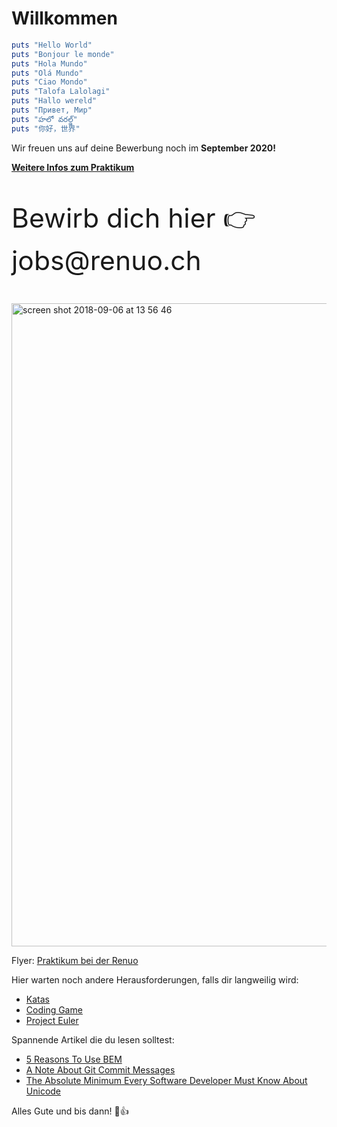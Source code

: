 # Willkommen

```ruby
puts "Hello World"
puts "Bonjour le monde"
puts "Hola Mundo"
puts "Olá Mundo"
puts "Ciao Mondo"
puts "Talofa Lalolagi"
puts "Hallo wereld"
puts "Привет, Мир"
puts "హలో వరల్డ్"
puts "你好，世界"
```
Wir freuen uns auf deine Bewerbung noch im **September 2020!** 

**[Weitere Infos zum Praktikum](https://www.renuo.ch/en/jobs/ims-internship-2020-2021)**
<p style="font-size: 32pt;">Bewirb dich hier 👉 jobs@renuo.ch</p>

<img width="1029" alt="screen shot 2018-09-06 at 13 56 46" src="https://user-images.githubusercontent.com/20790833/45155918-ce7cb180-b1dc-11e8-9444-31876dcecfea.png">

Flyer: [Praktikum bei der Renuo](https://github.com/renuo/renuo-praktikum/raw/master/Praktikum%20bei%20der%20Renuo.pdf) 

Hier warten noch andere Herausforderungen, falls dir langweilig wird:
- [Katas](http://kata-log.rocks/starter)
- [Coding Game](https://www.codingame.com/start)
- [Project Euler](https://projecteuler.net/)

Spannende Artikel die du lesen solltest:
- [5 Reasons To Use BEM](https://blog.elpassion.com/reasons-to-use-bem-a88738317753)
- [A Note About Git Commit Messages](https://tbaggery.com/2008/04/19/a-note-about-git-commit-messages.html)
- [The Absolute Minimum Every Software Developer Must Know About Unicode](https://www.joelonsoftware.com/2003/10/08/the-absolute-minimum-every-software-developer-absolutely-positively-must-know-about-unicode-and-character-sets-no-excuses/)

Alles Gute und bis dann! 🙂👍
